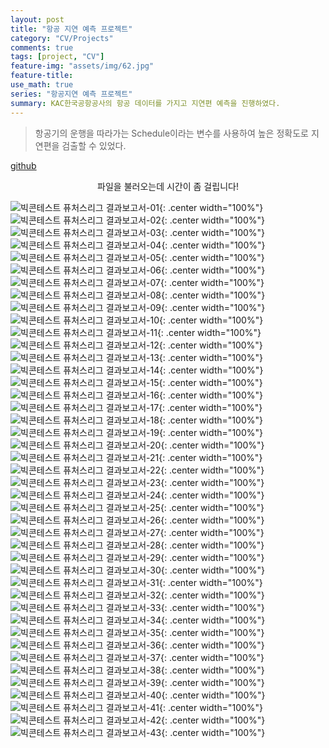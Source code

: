 ```yaml
---
layout: post
title: "항공 지연 예측 프로젝트"
category: "CV/Projects"
comments: true
tags: [project, "CV"]
feature-img: "assets/img/62.jpg"
feature-title:
use_math: true
series: "항공지연 예측 프로젝트"
summary: KAC한국공항공사의 항공 데이터를 가지고 지연편 예측을 진행하였다.
---
```


> 항공기의 운행을 따라가는 Schedule이라는 변수를 사용하여 높은 정확도로 지연편을 검출할 수 있었다.

[github](https://github.com/wansook0316/bigcontest_flight_delay_prediction)

<p style="text-align:center">파일을 불러오는데 시간이 좀 걸립니다!</p>

![빅콘테스트 퓨처스리그 결과보고서-01](https://user-images.githubusercontent.com/37871541/92860203-f1c54180-f432-11ea-8f57-4742819c5e19.jpg){: .center width="100%"}
![빅콘테스트 퓨처스리그 결과보고서-02](https://user-images.githubusercontent.com/37871541/92860213-f4279b80-f432-11ea-8daa-de9e162be5ed.jpg){: .center width="100%"}
![빅콘테스트 퓨처스리그 결과보고서-03](https://user-images.githubusercontent.com/37871541/92860218-f558c880-f432-11ea-952c-c18c4e61c8d3.jpg){: .center width="100%"}
![빅콘테스트 퓨처스리그 결과보고서-04](https://user-images.githubusercontent.com/37871541/92860223-f5f15f00-f432-11ea-87d3-b084c0817452.jpg){: .center width="100%"}
![빅콘테스트 퓨처스리그 결과보고서-05](https://user-images.githubusercontent.com/37871541/92860229-f5f15f00-f432-11ea-8060-4debaa5b35f1.jpg){: .center width="100%"}
![빅콘테스트 퓨처스리그 결과보고서-06](https://user-images.githubusercontent.com/37871541/92860231-f689f580-f432-11ea-925e-fb2691be5b5d.jpg){: .center width="100%"}
![빅콘테스트 퓨처스리그 결과보고서-07](https://user-images.githubusercontent.com/37871541/92860233-f7228c00-f432-11ea-9de2-312d334542a5.jpg){: .center width="100%"}
![빅콘테스트 퓨처스리그 결과보고서-08](https://user-images.githubusercontent.com/37871541/92860235-f7228c00-f432-11ea-9546-92711d347170.jpg){: .center width="100%"}
![빅콘테스트 퓨처스리그 결과보고서-09](https://user-images.githubusercontent.com/37871541/92860239-f7bb2280-f432-11ea-91a2-59e1fb9ea90f.jpg){: .center width="100%"}
![빅콘테스트 퓨처스리그 결과보고서-10](https://user-images.githubusercontent.com/37871541/92860242-f853b900-f432-11ea-94f9-51d04b68c0e4.jpg){: .center width="100%"}
![빅콘테스트 퓨처스리그 결과보고서-11](https://user-images.githubusercontent.com/37871541/92860243-f853b900-f432-11ea-9db7-8127607dc9ea.jpg){: .center width="100%"}
![빅콘테스트 퓨처스리그 결과보고서-12](https://user-images.githubusercontent.com/37871541/92860246-f8ec4f80-f432-11ea-9128-261511f0955e.jpg){: .center width="100%"}
![빅콘테스트 퓨처스리그 결과보고서-13](https://user-images.githubusercontent.com/37871541/92860248-f8ec4f80-f432-11ea-9ccf-91bcc3da9522.jpg){: .center width="100%"}
![빅콘테스트 퓨처스리그 결과보고서-14](https://user-images.githubusercontent.com/37871541/92860250-f984e600-f432-11ea-9dee-f179dea9a0db.jpg){: .center width="100%"}
![빅콘테스트 퓨처스리그 결과보고서-15](https://user-images.githubusercontent.com/37871541/92860253-f984e600-f432-11ea-847a-d94c4310a197.jpg){: .center width="100%"}
![빅콘테스트 퓨처스리그 결과보고서-16](https://user-images.githubusercontent.com/37871541/92860255-fa1d7c80-f432-11ea-9b1e-8e7a6ea8bfff.jpg){: .center width="100%"}
![빅콘테스트 퓨처스리그 결과보고서-17](https://user-images.githubusercontent.com/37871541/92860259-fab61300-f432-11ea-8f37-bc671f75c64a.jpg){: .center width="100%"}
![빅콘테스트 퓨처스리그 결과보고서-18](https://user-images.githubusercontent.com/37871541/92860262-fab61300-f432-11ea-81ff-09d658b3820b.jpg){: .center width="100%"}
![빅콘테스트 퓨처스리그 결과보고서-19](https://user-images.githubusercontent.com/37871541/92860265-fb4ea980-f432-11ea-9319-d1767a58cdaf.jpg){: .center width="100%"}
![빅콘테스트 퓨처스리그 결과보고서-20](https://user-images.githubusercontent.com/37871541/92860267-fb4ea980-f432-11ea-9e41-94975fc2e2bf.jpg){: .center width="100%"}
![빅콘테스트 퓨처스리그 결과보고서-21](https://user-images.githubusercontent.com/37871541/92860269-fbe74000-f432-11ea-9d1b-d41dae2025f6.jpg){: .center width="100%"}
![빅콘테스트 퓨처스리그 결과보고서-22](https://user-images.githubusercontent.com/37871541/92860271-fbe74000-f432-11ea-8050-d2878deb7784.jpg){: .center width="100%"}
![빅콘테스트 퓨처스리그 결과보고서-23](https://user-images.githubusercontent.com/37871541/92860273-fc7fd680-f432-11ea-90e2-6f6249dfe680.jpg){: .center width="100%"}
![빅콘테스트 퓨처스리그 결과보고서-24](https://user-images.githubusercontent.com/37871541/92860275-fd186d00-f432-11ea-8105-5fd31e3708ba.jpg){: .center width="100%"}
![빅콘테스트 퓨처스리그 결과보고서-25](https://user-images.githubusercontent.com/37871541/92860278-fd186d00-f432-11ea-8df0-383af54861fb.jpg){: .center width="100%"}
![빅콘테스트 퓨처스리그 결과보고서-26](https://user-images.githubusercontent.com/37871541/92860280-fdb10380-f432-11ea-87a7-c35cdd0600b3.jpg){: .center width="100%"}
![빅콘테스트 퓨처스리그 결과보고서-27](https://user-images.githubusercontent.com/37871541/92860282-fdb10380-f432-11ea-905f-92bf8b192b0e.jpg){: .center width="100%"}
![빅콘테스트 퓨처스리그 결과보고서-28](https://user-images.githubusercontent.com/37871541/92860285-fe499a00-f432-11ea-93e4-4e8fcd7ffe17.jpg){: .center width="100%"}
![빅콘테스트 퓨처스리그 결과보고서-29](https://user-images.githubusercontent.com/37871541/92860287-fee23080-f432-11ea-8fa1-a5dc468a3dd2.jpg){: .center width="100%"}
![빅콘테스트 퓨처스리그 결과보고서-30](https://user-images.githubusercontent.com/37871541/92860290-fee23080-f432-11ea-95d3-96ad540334ff.jpg){: .center width="100%"}
![빅콘테스트 퓨처스리그 결과보고서-31](https://user-images.githubusercontent.com/37871541/92860292-ff7ac700-f432-11ea-90d9-3a5fab0b137e.jpg){: .center width="100%"}
![빅콘테스트 퓨처스리그 결과보고서-32](https://user-images.githubusercontent.com/37871541/92860293-ff7ac700-f432-11ea-93df-3d1e78810bb0.jpg){: .center width="100%"}
![빅콘테스트 퓨처스리그 결과보고서-33](https://user-images.githubusercontent.com/37871541/92860297-00135d80-f433-11ea-8ab0-847c877317e6.jpg){: .center width="100%"}
![빅콘테스트 퓨처스리그 결과보고서-34](https://user-images.githubusercontent.com/37871541/92860299-00135d80-f433-11ea-873b-85470e6165c5.jpg){: .center width="100%"}
![빅콘테스트 퓨처스리그 결과보고서-35](https://user-images.githubusercontent.com/37871541/92860301-00abf400-f433-11ea-85c4-7318501883c5.jpg){: .center width="100%"}
![빅콘테스트 퓨처스리그 결과보고서-36](https://user-images.githubusercontent.com/37871541/92860302-01448a80-f433-11ea-8b56-bdaa9298419c.jpg){: .center width="100%"}
![빅콘테스트 퓨처스리그 결과보고서-37](https://user-images.githubusercontent.com/37871541/92860304-01448a80-f433-11ea-95be-1ac160c60f1c.jpg){: .center width="100%"}
![빅콘테스트 퓨처스리그 결과보고서-38](https://user-images.githubusercontent.com/37871541/92860305-01dd2100-f433-11ea-92ea-bde73b51f1b1.jpg){: .center width="100%"}
![빅콘테스트 퓨처스리그 결과보고서-39](https://user-images.githubusercontent.com/37871541/92860308-01dd2100-f433-11ea-9202-2b2eef5663c4.jpg){: .center width="100%"}
![빅콘테스트 퓨처스리그 결과보고서-40](https://user-images.githubusercontent.com/37871541/92860311-0275b780-f433-11ea-9a7a-18316f204e75.jpg){: .center width="100%"}
![빅콘테스트 퓨처스리그 결과보고서-41](https://user-images.githubusercontent.com/37871541/92860312-030e4e00-f433-11ea-91eb-e0a61008d782.jpg){: .center width="100%"}
![빅콘테스트 퓨처스리그 결과보고서-42](https://user-images.githubusercontent.com/37871541/92860314-030e4e00-f433-11ea-9baa-56d0c0a2e2b9.jpg){: .center width="100%"}
![빅콘테스트 퓨처스리그 결과보고서-43](https://user-images.githubusercontent.com/37871541/92860315-03a6e480-f433-11ea-8512-ea67ec166667.jpg){: .center width="100%"}
